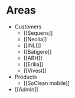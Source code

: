 # Areas
- Customers
	- [[Sequens]]
	- [[Neolia]]
	- [[INLI]]
	- [[Batigere]]
	- [[ABH]]
	- [[Erilia]]
	- [[Vivest]]
- Products
	- [[SoClean mobile]]
- [[Admin]]